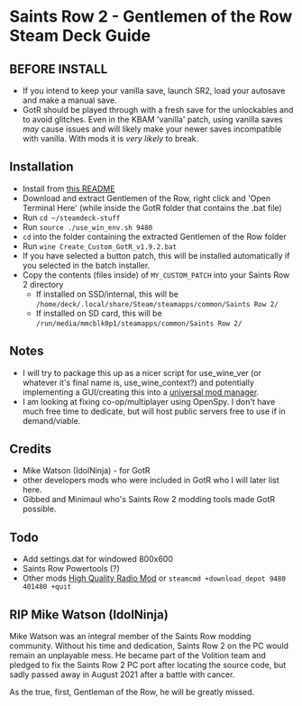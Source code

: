 # Saints Row 2 - Gentlemen of the Row Steam Deck Guide

## BEFORE INSTALL
- If you intend to keep your vanilla save, launch SR2, load your autosave and make a manual save.
- GotR should be played through with a fresh save for the unlockables and to avoid glitches. Even in the KBAM 'vanilla' patch, using vanilla saves *may* cause issues and will likely make your newer saves incompatible with vanilla. With mods it is *very likely* to break.

## Installation
- Install from [this README](README.md)
- Download and extract Gentlemen of the Row, right click and 'Open Terminal Here' (while inside the GotR folder that contains the .bat file)
- Run `cd ~/steamdeck-stuff`
- Run `source ./use_win_env.sh 9480`
- `cd` into the folder containing the extracted Gentlemen of the Row folder
- Run `wine Create_Custom_GotR_v1.9.2.bat`
- If you have selected a button patch, this will be installed automatically if you selected in the batch installer.
- Copy the contents (files inside) of `MY_CUSTOM_PATCH` into your Saints Row 2 directory
  - If installed on SSD/internal, this will be `/home/deck/.local/share/Steam/steamapps/common/Saints Row 2/`
  - If installed on SD card, this will be `/run/media/mmcblk0p1/steamapps/common/Saints Row 2/`

## Notes
- I will try to package this up as a nicer script for use_wine_ver (or whatever it's final name is, use_wine_context?) and potentially implementing a GUI/creating this into a [universal mod manager](https://xkcd.com/927/).
- I am looking at fixing co-op/multiplayer using OpenSpy. I don't have much free time to dedicate, but will host public servers free to use if in demand/viable.

## Credits
 - Mike Watson (IdolNinja) - for GotR
 - other developers mods who were included in GotR who I will later list here.
 - Gibbed and Minimaul who's Saints Row 2 modding tools made GotR possible.

## Todo
 - Add settings.dat for windowed 800x600
 - Saints Row Powertools (?)
 - Other mods [High Quality Radio Mod](https://www.pcgamingwiki.com/wiki/Saints_Row_2#High_Quality_Radio_mod) or `steamcmd +download_depot 9480 401480 +quit`

## RIP Mike Watson (IdolNinja)
Mike Watson was an integral member of the Saints Row modding community. Without his time and dedication, Saints Row 2 on the PC would remain an unplayable mess. He became part of the Volition team and pledged to fix the Saints Row 2 PC port after locating the source code, but sadly passed away in August 2021 after a battle with cancer.

As the true, first, Gentleman of the Row, he will be greatly missed.